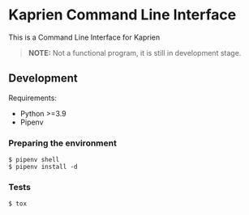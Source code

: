# Kaprien Command Line Interface

This is a Command Line Interface for Kaprien

> **NOTE:** Not a functional program, it is still in development stage.

## Development

Requirements:
- Python >=3.9
- Pipenv


### Preparing the environment

```shell
$ pipenv shell
$ pipenv install -d
```

### Tests

```shell
$ tox
```
